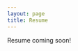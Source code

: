 ```yaml
---
layout: page
title: Resume
---
```


<!-- <embed src="_includes/assets/resume.pdf" width="500" height="375" type='application/pdf'> -->
Resume coming soon!
